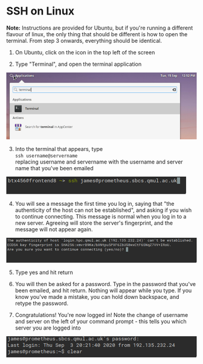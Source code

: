 # SSH on Linux


**Note:** Instructions are provided for Ubuntu, but if you're running a different flavour of linux, the only thing that should be different is how to open the terminal. From step 3 onwards, everything should be identical.


1) On Ubuntu, click on the icon in the top left of the screen


2) Type "Terminal", and open the terminal application

![](images/linux_find_terminal.png)


3) Into the terminal that appears, type  
   ``ssh username@servername``  
   replacing username and servername with the username and server name that you've been emailed


 ![](images/ssh_linux_login.png)


4) You will see a message the first time you log in, saying that "the authenticity of the host can not be established", and asking if you wish to continue connecting. This message is normal when you log in to a new server. Agreeing will store the server's fingerprint, and the message will not appear again.  

![](images/warning_message.png)

5) Type yes and hit return


6) You will then be asked for a password. Type in the password that you've been emailed, and hit return. Nothing will appear while you type. If you know you've made a mistake, you can hold down backspace, and retype the password.


7) Congratulations! You're now logged in! Note the change of username and server on the left of your command prompt - this tells you which server you are logged into


![](images/linux_login_done.png)
